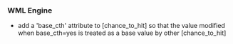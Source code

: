 ### WML Engine
   * add a 'base_cth' attribute to [chance_to_hit] so that the value modified when base_cth=yes is treated as a base value by other [chance_to_hit]
